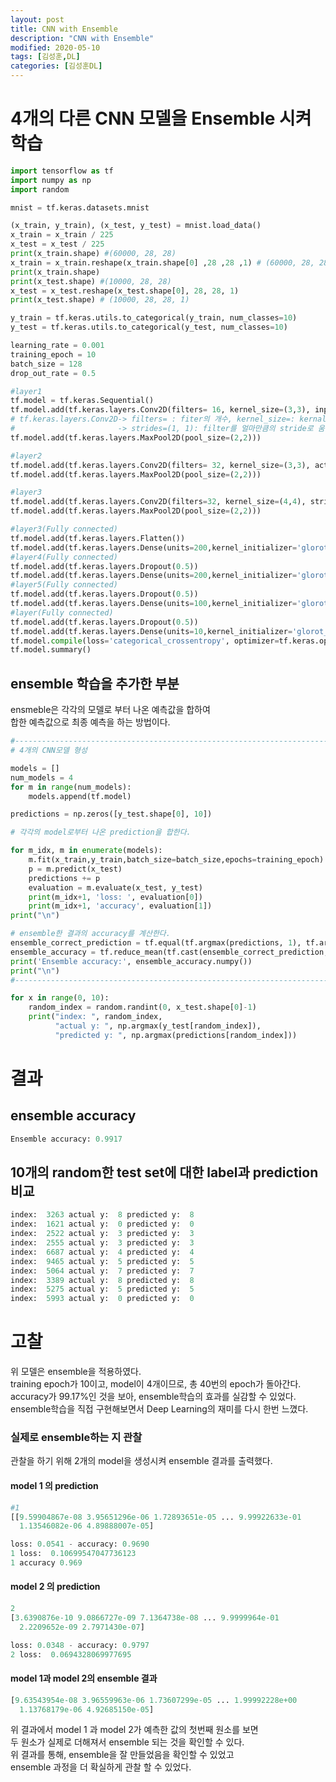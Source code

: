 ```yaml
---
layout: post
title: CNN with Ensemble
description: "CNN with Ensemble"
modified: 2020-05-10
tags: [김성훈,DL]
categories: [김성훈DL]
---
```

# 4개의 다른 CNN 모델을 Ensemble 시켜 학습
```python
import tensorflow as tf
import numpy as np
import random

mnist = tf.keras.datasets.mnist

(x_train, y_train), (x_test, y_test) = mnist.load_data()
x_train = x_train / 225
x_test = x_test / 225
print(x_train.shape) #(60000, 28, 28)
x_train = x_train.reshape(x_train.shape[0] ,28 ,28 ,1) # (60000, 28, 28, 1) #6000개의 데이터를 28*28의 이미지로 변환하고, 색은 하나이다.
print(x_train.shape)
print(x_test.shape) #(10000, 28, 28)
x_test = x_test.reshape(x_test.shape[0], 28, 28, 1)
print(x_test.shape) # (10000, 28, 28, 1)

y_train = tf.keras.utils.to_categorical(y_train, num_classes=10)
y_test = tf.keras.utils.to_categorical(y_test, num_classes=10)

learning_rate = 0.001
training_epoch = 10
batch_size = 128
drop_out_rate = 0.5

#layer1
tf.model = tf.keras.Sequential()
tf.model.add(tf.keras.layers.Conv2D(filters= 16, kernel_size=(3,3), input_shape=(28,28,1), activation='relu'))
# tf.keras.layers.Conv2D-> filters= : fiter의 개수, kernel_size=: kernal 크기,  input_shape=: input data의 모양
#                       -> strides=(1, 1): filter를 얼마만큼의 stride로 움직일 것인가.
tf.model.add(tf.keras.layers.MaxPool2D(pool_size=(2,2)))

#layer2
tf.model.add(tf.keras.layers.Conv2D(filters= 32, kernel_size=(3,3), activation='relu'))
tf.model.add(tf.keras.layers.MaxPool2D(pool_size=(2,2)))

#layer3
tf.model.add(tf.keras.layers.Conv2D(filters=32, kernel_size=(4,4), strides=(2,2), padding="same",activation='relu'))
tf.model.add(tf.keras.layers.MaxPool2D(pool_size=(2,2)))

#layer3(Fully connected)
tf.model.add(tf.keras.layers.Flatten())
tf.model.add(tf.keras.layers.Dense(units=200,kernel_initializer='glorot_normal',activation='relu'))
#layer4(Fully connected)
tf.model.add(tf.keras.layers.Dropout(0.5))
tf.model.add(tf.keras.layers.Dense(units=200,kernel_initializer='glorot_normal',activation='relu'))
#layer5(Fully connected)
tf.model.add(tf.keras.layers.Dropout(0.5))
tf.model.add(tf.keras.layers.Dense(units=100,kernel_initializer='glorot_normal',activation='relu'))
#layer(Fully connected)
tf.model.add(tf.keras.layers.Dropout(0.5))
tf.model.add(tf.keras.layers.Dense(units=10,kernel_initializer='glorot_normal', activation='softmax'))
tf.model.compile(loss='categorical_crossentropy', optimizer=tf.keras.optimizers.Adam(learning_rate=learning_rate), metrics=['accuracy'])
tf.model.summary()
```
## ensemble 학습을 추가한 부분
ensmeble은 각각의 모델로 부터 나온 예측값을 합하여<br>
합한 예측값으로 최종 예측을 하는 방법이다.<br>
```python
#----------------------------------------------------------------------------
# 4개의 CNN모델 형성

models = []
num_models = 4 
for m in range(num_models):
    models.append(tf.model)

predictions = np.zeros([y_test.shape[0], 10])

# 각각의 model로부터 나온 prediction을 합한다.

for m_idx, m in enumerate(models):
    m.fit(x_train,y_train,batch_size=batch_size,epochs=training_epoch)
    p = m.predict(x_test)
    predictions += p
    evaluation = m.evaluate(x_test, y_test)
    print(m_idx+1, 'loss: ', evaluation[0])
    print(m_idx+1, 'accuracy', evaluation[1])
print("\n")

# ensemble한 결과의 accuracy를 계산한다.
ensemble_correct_prediction = tf.equal(tf.argmax(predictions, 1), tf.argmax(y_test, 1))
ensemble_accuracy = tf.reduce_mean(tf.cast(ensemble_correct_prediction, tf.float32))
print('Ensemble accuracy:', ensemble_accuracy.numpy())
print("\n")
#--------------------------------------------------------------------------------
```

```python
for x in range(0, 10):
    random_index = random.randint(0, x_test.shape[0]-1)
    print("index: ", random_index,
          "actual y: ", np.argmax(y_test[random_index]),
          "predicted y: ", np.argmax(predictions[random_index]))
```
# 결과
## ensemble accuracy
```python
Ensemble accuracy: 0.9917
```
## 10개의 random한 test set에 대한 label과 prediction 비교
```python
index:  3263 actual y:  8 predicted y:  8
index:  1621 actual y:  0 predicted y:  0
index:  2522 actual y:  3 predicted y:  3
index:  2555 actual y:  3 predicted y:  3
index:  6687 actual y:  4 predicted y:  4
index:  9465 actual y:  5 predicted y:  5
index:  5064 actual y:  7 predicted y:  7
index:  3389 actual y:  8 predicted y:  8
index:  5275 actual y:  5 predicted y:  5
index:  5993 actual y:  0 predicted y:  0
```
# 고찰
위 모델은 ensemble을 적용하였다.<br>
training epoch가 10이고, model이 4개이므로, 총 40번의 epoch가 돌아간다.<br>
accuracy가 99.17%인 것을 보아, ensemble학습의 효과를 실감할 수 있었다.<br>
ensemble학습을 직접 구현해보면서 Deep Learning의 재미를 다시 한번 느꼈다.

### 실제로 ensemble하는 지 관찰
관찰을 하기 위해 2개의 model을 생성시켜 ensemble 결과를 출력했다.
#### model 1 의 prediction
```python
#1
[[9.59904867e-08 3.95651296e-06 1.72893651e-05 ... 9.99922633e-01
  1.13546082e-06 4.89888007e-05]

loss: 0.0541 - accuracy: 0.9690
1 loss:  0.10699547047736123
1 accuracy 0.969
```
#### model 2 의 prediction

```python
2
[3.6390876e-10 9.0866727e-09 7.1364738e-08 ... 9.9999964e-01
  2.2209652e-09 2.7971430e-07]

loss: 0.0348 - accuracy: 0.9797
2 loss:  0.0694328069977695
```
#### model 1과 model 2의 ensemble 결과
```python
[9.63543954e-08 3.96559963e-06 1.73607299e-05 ... 1.99992228e+00
  1.13768179e-06 4.92685150e-05]
  ```
  위 결과에서 model 1 과 model 2가 예측한 값의 첫번째 원소를 보면<br>
  두 원소가 실제로 더해져서 ensemble 되는 것을 확인할 수 있다.<br>
  위 결과를 통해, ensemble을 잘 만들었음을 확인할 수 있었고<br>
  ensemble 과정을 더 확실하게 관찰 할 수 있었다.<br>
  


